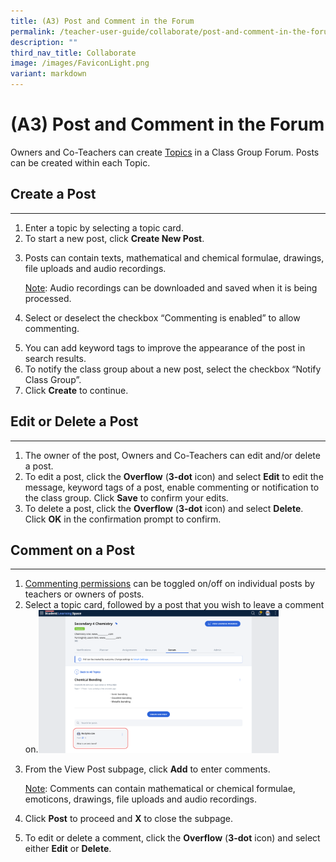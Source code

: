 ```yaml
---
title: (A3) Post and Comment in the Forum
permalink: /teacher-user-guide/collaborate/post-and-comment-in-the-forum/
description: ""
third_nav_title: Collaborate
image: /images/FaviconLight.png
variant: markdown
---
```

<h1 id="-3-post-and-comment-in-the-forum">(A3) Post and Comment in the Forum</h1>
<p>Owners and Co-Teachers can create <a target="_blank" href="/teacher-user-guide/collaborate/add-a-topic/">Topics</a> in a Class Group Forum. Posts can be created within each Topic.</p>
<h2 id="-create-a-post-">Create a Post</h2>
<hr>
<ol>
<li>Enter a topic by selecting a topic card.</li>
<li>To start a new post, click <strong>Create New Post</strong>. </li>
<li><p>Posts can contain texts, mathematical and chemical formulae, drawings, file uploads and audio recordings.</p>
	<p> <u>Note</u>: Audio recordings can be downloaded and saved when it is being processed.</p>
</li>
<li><p>Select or deselect the checkbox “Commenting is enabled” to allow commenting.</p>
</li>
<li>You can add keyword tags to improve the appearance of the post in search results.</li>
<li>To notify the class group about a new post, select the checkbox “Notify Class Group”.</li>
<li>Click <strong>Create</strong> to continue.</li>
</ol>
<h2 id="edit-or-delete-a-post">Edit or Delete a Post</h2>
<hr>
<ol>
<li>The owner of the post, Owners and Co-Teachers can edit and/or delete a post.</li>
<li>To edit a post, click the <strong>Overflow</strong> (<strong>3-dot</strong> icon) and select <strong>Edit</strong> to edit the message, keyword tags of a post, enable commenting or notification to the class group. Click <strong>Save</strong> to confirm your edits.</li>
<li>To delete a post, click the <strong>Overflow</strong> (<strong>3-dot</strong> icon) and select <strong>Delete</strong>. Click <strong><strong>OK</strong></strong> in the confirmation prompt to confirm.</li>
</ol>
<h2 id="-comment-on-a-post-">Comment on a Post</h2>
<hr>
<ol>
<li><a target="_blank" href="/teacher-user-guide/collaborate/change-forum-settings/">Commenting permissions</a> can be toggled on/off on individual posts by teachers or owners of posts. </li>
<li>Select a topic card, followed by a post that you wish to leave a comment on.<img alt="Post and Comment in the Forum" style="width: 80%;" src="/images/2Teacher/C-TopicCard1.png"></li>
<li><p>From the View Post subpage, click <strong>Add</strong> to enter comments.</p>
	<p><u>Note</u>: Comments can contain mathematical or chemical formulae, emoticons, drawings, file uploads and audio recordings.</p>
</li>
<li><p>Click <strong>Post</strong> to proceed and <strong>X</strong> to close the subpage.</p>
</li>
<li>To edit or delete a comment, click the <strong>Overflow</strong> (<strong>3-dot</strong> icon) and select either <strong>Edit</strong> or <strong>Delete</strong>.</li>
</ol>